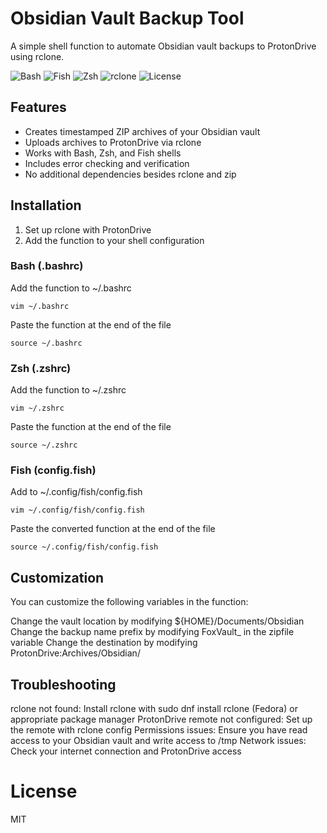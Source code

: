# Obsidian Vault Backup Tool

A simple shell function to automate Obsidian vault backups to ProtonDrive using rclone.

![Bash](https://img.shields.io/badge/Shell-Bash-4EAA25?logo=gnu-bash&logoColor=white)
![Fish](https://img.shields.io/badge/Shell-Fish-4EAA25?logo=gnu-bash&logoColor=white)
![Zsh](https://img.shields.io/badge/Shell-Zsh-4EAA25?logo=gnu-bash&logoColor=white)
![rclone](https://img.shields.io/badge/Uses-rclone-blue)
![License](https://img.shields.io/github/license/linuxmunchies/obsidian-vault-backup)

## Features

- Creates timestamped ZIP archives of your Obsidian vault
- Uploads archives to ProtonDrive via rclone
- Works with Bash, Zsh, and Fish shells
- Includes error checking and verification
- No additional dependencies besides rclone and zip

## Installation

1. Set up rclone with ProtonDrive
2. Add the function to your shell configuration

### Bash (.bashrc)
Add the function to ~/.bashrc

`vim ~/.bashrc`

Paste the function at the end of the file

`source ~/.bashrc`

### Zsh (.zshrc)

Add the function to ~/.zshrc

`vim ~/.zshrc`

Paste the function at the end of the file

`source ~/.zshrc`

### Fish (config.fish)

Add to ~/.config/fish/config.fish

`vim ~/.config/fish/config.fish`

Paste the converted function at the end of the file

`source ~/.config/fish/config.fish`

## Customization
You can customize the following variables in the function:

Change the vault location by modifying ${HOME}/Documents/Obsidian
Change the backup name prefix by modifying FoxVault_ in the zipfile variable
Change the destination by modifying ProtonDrive:Archives/Obsidian/

## Troubleshooting

rclone not found: Install rclone with sudo dnf install rclone (Fedora) or appropriate package manager
ProtonDrive remote not configured: Set up the remote with rclone config
Permissions issues: Ensure you have read access to your Obsidian vault and write access to /tmp
Network issues: Check your internet connection and ProtonDrive access

# License
MIT
